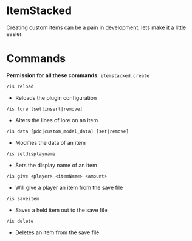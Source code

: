 # ItemStacked

Creating custom items can be a pain in development, lets make it a little easier.

# Commands
**Permission for all these commands:** ``itemstacked.create``

``/is reload``
- Reloads the plugin configuration

``/is lore [set|insert|remove]``
- Alters the lines of lore on an item

``/is data [pdc|custom_model_data] [set|remove]``
- Modifies the data of an item

``/is setdisplayname``
- Sets the display name of an item

``/is give <player> <itemName> <amount>``
- Will give a player an item from the save file

``/is saveitem``
- Saves a held item out to the save file

``/is delete``
- Deletes an item from the save file


